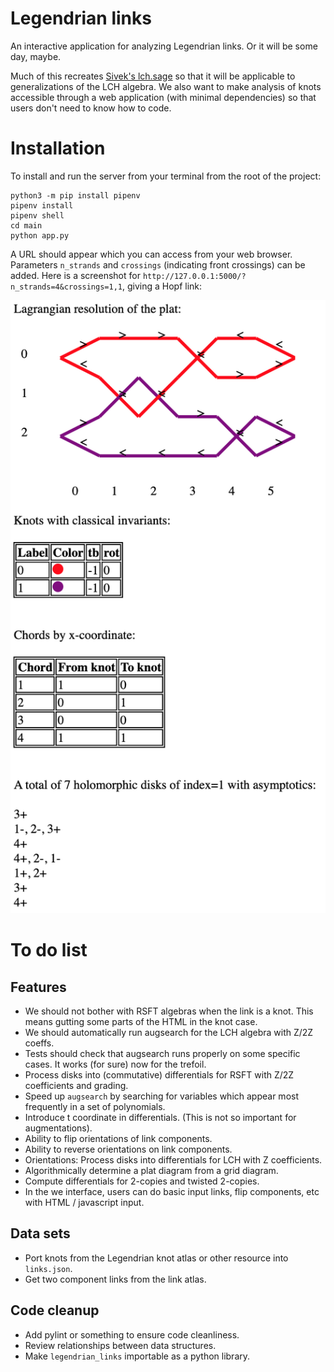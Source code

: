 # Legendrian links

An interactive application for analyzing Legendrian links. Or it will be some day, maybe.

Much of this recreates [Sivek's lch.sage](https://www.ma.imperial.ac.uk/~ssivek/code/lch.sage) so that it will be applicable to generalizations of the LCH algebra. We also want to make analysis of knots accessible through a web application (with minimal dependencies) so that users don't need to know how to code.

# Installation

To install and run the server from your terminal from the root of the project:

```
python3 -m pip install pipenv
pipenv install
pipenv shell
cd main
python app.py
```

A URL should appear which you can access from your web browser. Parameters `n_strands` and `crossings` (indicating front crossings) can be added. Here is a screenshot for `http://127.0.0.1:5000/?n_strands=4&crossings=1,1`, giving a Hopf link:

![image info](./main/static/screenshot.png)

# To do list

## Features

- We should not bother with RSFT algebras when the link is a knot. This means gutting some parts of the HTML in the knot case.
- We should automatically run augsearch for the LCH algebra with Z/2Z coeffs.
- Tests should check that augsearch runs properly on some specific cases. It works (for sure) now for the trefoil.
- Process disks into (commutative) differentials for RSFT with Z/2Z coefficients and grading.
- Speed up `augsearch` by searching for variables which appear most frequently in a set of polynomials.
- Introduce t coordinate in differentials. (This is not so important for augmentations).
- Ability to flip orientations of link components.
- Ability to reverse orientations on link components.
- Orientations: Process disks into differentials for LCH with Z coefficients.
- Algorithmically determine a plat diagram from a grid diagram.
- Compute differentials for 2-copies and twisted 2-copies.
- In the we interface, users can do basic input links, flip components, etc with HTML / javascript input.

## Data sets

- Port knots from the Legendrian knot atlas or other resource into `links.json`.
- Get two component links from the link atlas.

## Code cleanup

- Add pylint or something to ensure code cleanliness.
- Review relationships between data structures.
- Make `legendrian_links` importable as a python library.
